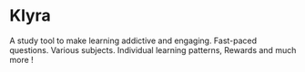 # Klyra
A study tool to make learning addictive and engaging. Fast-paced questions. Various subjects. Individual learning patterns, Rewards and much more !
